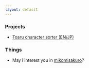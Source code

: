 ```yaml
---
layout: default
---
```


### Projects
* [Toaru character sorter (EN/JP)](./charasort/)

### Things
* May I interest you in [mikomisakuro](./tokiwadai-ot3/)? 